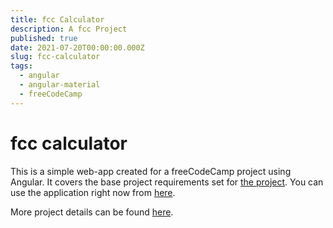```yaml
---
title: fcc Calculator
description: A fcc Project
published: true
date: 2021-07-20T00:00:00.000Z
slug: fcc-calculator
tags:
  - angular
  - angular-material
  - freeCodeCamp
---
```


# fcc calculator

<!-- ![Fcc Calculator](assets/static/fcc-calculator.png) -->

This is a simple web-app created for a freeCodeCamp project using Angular. It covers the base project requirements set for [the project](https://www.freecodecamp.org/learn/front-end-libraries/front-end-libraries-projects/build-a-javascript-calculator). You can use the application right now from [here](https://bradtaniguchi.github.io/fcc-calculator).

More project details can be found [here](https://github.com/bradtaniguchi/fcc-calculator).
